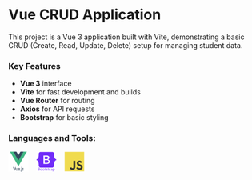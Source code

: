# Vue CRUD Application

This project is a Vue 3 application built with Vite, demonstrating a basic CRUD (Create, Read, Update, Delete) setup for managing student data.

### Key Features

- **Vue 3** interface
- **Vite** for fast development and builds
- **Vue Router** for routing
- **Axios** for API requests
- **Bootstrap** for basic styling

<h3 align="left">Languages and Tools:</h3>
<p align="left">
    <span>
        <img src="https://raw.githubusercontent.com/devicons/devicon/master/icons/vuejs/vuejs-original-wordmark.svg" alt="vuejs" width="40" height="40"/>
    </span>&nbsp;&nbsp;
    <span>
        <img src="https://raw.githubusercontent.com/devicons/devicon/master/icons/bootstrap/bootstrap-plain-wordmark.svg" alt="bootstrap" width="40" height="40"/>
    </span>&nbsp;&nbsp;
    <span>
        <img src="https://raw.githubusercontent.com/devicons/devicon/master/icons/javascript/javascript-original.svg" alt="javascript" width="40" height="40"/>
    </span>&nbsp;&nbsp;
</p>
